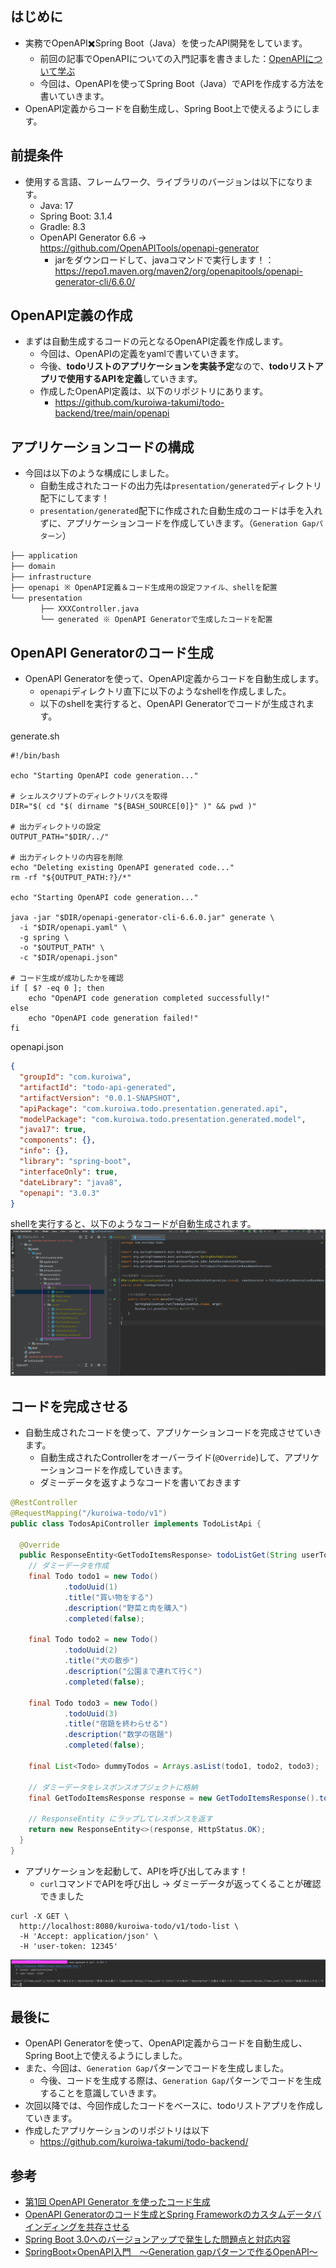 ## はじめに
- 実務でOpenAPI✖️Spring Boot（Java）を使ったAPI開発をしています。
  - 前回の記事でOpenAPIについての入門記事を書きました：[OpenAPIについて学ぶ](https://zenn.dev/t_kuroiwa/articles/9db759177928cb)
  - 今回は、OpenAPIを使ってSpring Boot（Java）でAPIを作成する方法を書いていきます。
- OpenAPI定義からコードを自動生成し、Spring Boot上で使えるようにします。

## 前提条件
- 使用する言語、フレームワーク、ライブラリのバージョンは以下になります。
  - Java: 17
  - Spring Boot: 3.1.4
  - Gradle: 8.3
  - OpenAPI Generator 6.6 -> https://github.com/OpenAPITools/openapi-generator
    - jarをダウンロードして、javaコマンドで実行します！：https://repo1.maven.org/maven2/org/openapitools/openapi-generator-cli/6.6.0/

## OpenAPI定義の作成
- まずは自動生成するコードの元となるOpenAPI定義を作成します。
  - 今回は、OpenAPIの定義をyamlで書いていきます。
  - 今後、**todoリストのアプリケーションを実装予定**なので、**todoリストアプリで使用するAPIを定義**していきます。
  - 作成したOpenAPI定義は、以下のリポジトリにあります。
    - https://github.com/kuroiwa-takumi/todo-backend/tree/main/openapi

## アプリケーションコードの構成
- 今回は以下のような構成にしました。
  - 自動生成されたコードの出力先は`presentation/generated`ディレクトリ配下にしてます！
  - `presentation/generated`配下に作成された自動生成のコードは手を入れずに、アプリケーションコードを作成していきます。（`Generation Gapパターン`）

```markdown
├── application
├── domain
├── infrastructure
├── openapi ※ OpenAPI定義＆コード生成用の設定ファイル、shellを配置
└── presentation
　　　　├── XXXController.java
　　　　└── generated ※ OpenAPI Generatorで生成したコードを配置
```

## OpenAPI Generatorのコード生成
- OpenAPI Generatorを使って、OpenAPI定義からコードを自動生成します。 
  - `openapi`ディレクトリ直下に以下のようなshellを作成しました。
  - 以下のshellを実行すると、OpenAPI Generatorでコードが生成されます。

generate.sh
```shell
#!/bin/bash

echo "Starting OpenAPI code generation..."

# シェルスクリプトのディレクトリパスを取得
DIR="$( cd "$( dirname "${BASH_SOURCE[0]}" )" && pwd )"

# 出力ディレクトリの設定
OUTPUT_PATH="$DIR/../"

# 出力ディレクトリの内容を削除
echo "Deleting existing OpenAPI generated code..."
rm -rf "${OUTPUT_PATH:?}/*"

echo "Starting OpenAPI code generation..."

java -jar "$DIR/openapi-generator-cli-6.6.0.jar" generate \
  -i "$DIR/openapi.yaml" \
  -g spring \
  -o "$OUTPUT_PATH" \
  -c "$DIR/openapi.json"

# コード生成が成功したかを確認
if [ $? -eq 0 ]; then
    echo "OpenAPI code generation completed successfully!"
else
    echo "OpenAPI code generation failed!"
fi
```
openapi.json
```json
{
  "groupId": "com.kuroiwa",
  "artifactId": "todo-api-generated",
  "artifactVersion": "0.0.1-SNAPSHOT",
  "apiPackage": "com.kuroiwa.todo.presentation.generated.api",
  "modelPackage": "com.kuroiwa.todo.presentation.generated.model",
  "java17": true,
  "components": {},
  "info": {},
  "library": "spring-boot",
  "interfaceOnly": true,
  "dateLibrary": "java8",
  "openapi": "3.0.3"
}
```
shellを実行すると、以下のようなコードが自動生成されます。
![img_1.png](img_1.png)

## コードを完成させる
- 自動生成されたコードを使って、アプリケーションコードを完成させていきます。
  - 自動生成されたControllerをオーバーライド(`@Override`)して、アプリケーションコードを作成していきます。
  - ダミーデータを返すようなコードを書いておきます

```java
@RestController
@RequestMapping("/kuroiwa-todo/v1")
public class TodosApiController implements TodoListApi {

  @Override
  public ResponseEntity<GetTodoItemsResponse> todoListGet(String userToken) {
    // ダミーデータを作成
    final Todo todo1 = new Todo()
            .todoUuid(1)
            .title("買い物をする")
            .description("野菜と肉を購入")
            .completed(false);

    final Todo todo2 = new Todo()
            .todoUuid(2)
            .title("犬の散歩")
            .description("公園まで連れて行く")
            .completed(false);

    final Todo todo3 = new Todo()
            .todoUuid(3)
            .title("宿題を終わらせる")
            .description("数学の宿題")
            .completed(false);

    final List<Todo> dummyTodos = Arrays.asList(todo1, todo2, todo3);

    // ダミーデータをレスポンスオブジェクトに格納
    final GetTodoItemsResponse response = new GetTodoItemsResponse().todos(dummyTodos);

    // ResponseEntity にラップしてレスポンスを返す
    return new ResponseEntity<>(response, HttpStatus.OK);
  }
}
```

- アプリケーションを起動して、APIを呼び出してみます！
  - `curl`コマンドでAPIを呼び出し → ダミーデータが返ってくることが確認できました
```shell
curl -X GET \
  http://localhost:8080/kuroiwa-todo/v1/todo-list \
  -H 'Accept: application/json' \
  -H 'user-token: 12345'
```

![img_2.png](img_2.png)

## 最後に
- OpenAPI Generatorを使って、OpenAPI定義からコードを自動生成し、Spring Boot上で使えるようにしました。
- また、今回は、`Generation Gap`パターンでコードを生成しました。
  - 今後、コードを生成する際は、`Generation Gap`パターンでコードを生成することを意識していきます。
- 次回以降では、今回作成したコードをベースに、todoリストアプリを作成していきます。
- 作成したアプリケーションのリポジトリは以下
  - https://github.com/kuroiwa-takumi/todo-backend/


## 参考
- [第1回 OpenAPI Generator を使ったコード生成](https://developer.mamezou-tech.com/blogs/2022/06/04/openapi-generator-1/)
- [OpenAPI Generatorのコード生成とSpring Frameworkのカスタムデータバインディングを共存させる](https://techblog.zozo.com/entry/coexistence-of-openapi-and-spring)
- [Spring Boot 3.0へのバージョンアップで発生した問題点と対応内容](https://techblog.zozo.com/entry/springboot-version-up-to-3)
- [SpringBoot×OpenAPI入門　〜Generation gapパターンで作るOpenAPI〜](https://qiita.com/haruto167/items/219bb0b0167804d0c922)
